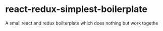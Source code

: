 # react-redux-simplest-boilerplate
A small react and redux boilterplate which does nothing but work togethe